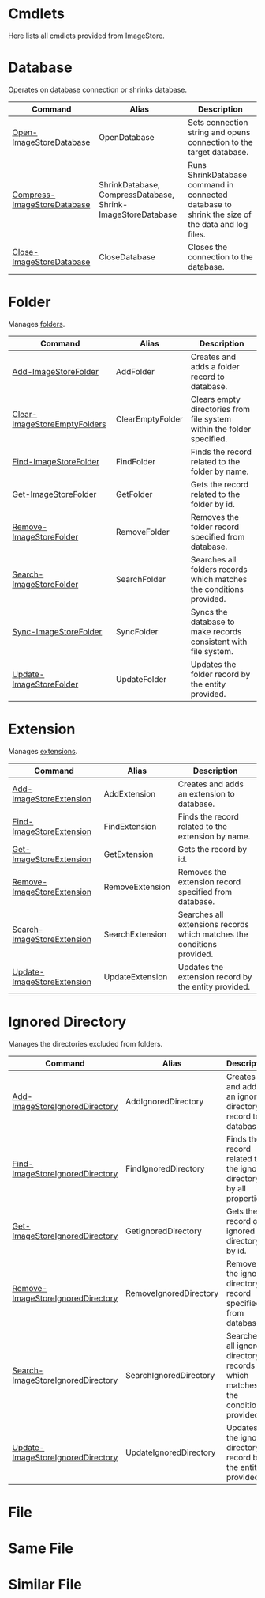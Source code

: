 # Cmdlets

Here lists all cmdlets provided from ImageStore.

# Database
Operates on [database](../concept/database.md) connection or shrinks database.

|Command|Alias|Description|
|---|---|---|
|[Open-ImageStoreDatabase](Database/OpenDatabase.md)|OpenDatabase|Sets connection string and opens connection to the target database.|
|[Compress-ImageStoreDatabase](Database/CompressDatabase.md)|ShrinkDatabase, CompressDatabase, Shrink-ImageStoreDatabase|Runs ShrinkDatabase command in connected database to shrink the size of the data and log files.|
|[Close-ImageStoreDatabase](Database/CloseDatabase.md)|CloseDatabase|Closes the connection to the database.|

# Folder
Manages [folders](../concept/folder.md).

|Command|Alias|Description|
|---|---|---|
|[Add-ImageStoreFolder](Folder/AddFolder.md)|AddFolder|Creates and adds a folder record to database.|
|[Clear-ImageStoreEmptyFolders](Folder/ClearEmptyFolders.md)|ClearEmptyFolder|Clears empty directories from file system within the folder specified.|
|[Find-ImageStoreFolder](Folder/FindFolder.md)|FindFolder|Finds the record related to the folder by name.|
|[Get-ImageStoreFolder](Folder/GetFolder.md)|GetFolder|Gets the record related to the folder by id.|
|[Remove-ImageStoreFolder](Folder/RemoveFolder.md)|RemoveFolder|Removes the folder record specified from database.|
|[Search-ImageStoreFolder](Folder/SearchFolder.md)|SearchFolder|Searches all folders records which matches the conditions provided.|
|[Sync-ImageStoreFolder](Folder/SyncFolder.md)|SyncFolder|Syncs the database to make records consistent with file system.|
|[Update-ImageStoreFolder](Folder/UpdateFolder.md)|UpdateFolder|Updates the folder record by the entity provided.|

# Extension
Manages [extensions](../concept/extension.md).

|Command|Alias|Description|
|---|---|---|
|[Add-ImageStoreExtension](Extension/AddExtension.md)|AddExtension|Creates and adds an extension to database.|
|[Find-ImageStoreExtension](Extension/FindExtension.md)|FindExtension|Finds the record related to the extension by name.|
|[Get-ImageStoreExtension](Extension/GetExtension.md)|GetExtension|Gets the record by id.|
|[Remove-ImageStoreExtension](Extension/RemoveExtension.md)|RemoveExtension|Removes the extension record specified from database.|
|[Search-ImageStoreExtension](Extension/SearchExtension.md)|SearchExtension|Searches all extensions records which matches the conditions provided.|
|[Update-ImageStoreExtension](Extension/UpdateExtension.md)|UpdateExtension|Updates the extension record by the entity provided.|

# Ignored Directory
Manages the directories excluded from folders.

|Command|Alias|Description|
|---|---|---|
|[Add-ImageStoreIgnoredDirectory](IgnoredDirectory/AddIgnoredDirectory.md)|AddIgnoredDirectory|Creates and adds an ignored directory record to database.|
|[Find-ImageStoreIgnoredDirectory](IgnoredDirectory/FindIgnoredDirectory.md)|FindIgnoredDirectory|Finds the record related to the ignored directory by all properties.|
|[Get-ImageStoreIgnoredDirectory](IgnoredDirectory/GetIgnoredDirectory.md)|GetIgnoredDirectory|Gets the record of ignored directory by id.|
|[Remove-ImageStoreIgnoredDirectory](IgnoredDirectory/RemoveIgnoredDirectory.md)|RemoveIgnoredDirectory|Removes the ignored directory record specified from database.|
|[Search-ImageStoreIgnoredDirectory](IgnoredDirectory/SearchIgnoredDirectory.md)|SearchIgnoredDirectory|Searches all ignore directory records which matches the conditions provided.|
|[Update-ImageStoreIgnoredDirectory](IgnoredDirectory/UpdateIgnoredDirectory.md)|UpdateIgnoredDirectory|Updates the ignored directory record by the entity provided.|

# File

# Same File

# Similar File
